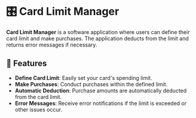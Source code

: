 # 🎛️ Card Limit Manager

**Card Limit Manager** is a software application where users can define their card limit and make purchases. The application deducts from the limit and returns error messages if necessary.

## 🚀 Features

- **Define Card Limit**: Easily set your card's spending limit.
- **Make Purchases**: Conduct purchases within the defined limit.
- **Automatic Deduction**: Purchase amounts are automatically deducted from the card limit.
- **Error Messages**: Receive error notifications if the limit is exceeded or other issues occur.
